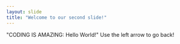 ```yaml
---
layout: slide
title: "Welcome to our second slide!"
---
```

"CODING IS AMAZING: Hello World!"
Use the left arrow to go back!
